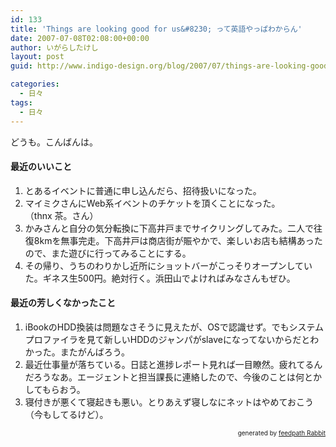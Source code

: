 ```yaml
---
id: 133
title: 'Things are looking good for us&#8230; って英語やっぱわからん'
date: 2007-07-08T02:08:00+00:00
author: いがらしたけし
layout: post
guid: http://www.indigo-design.org/blog/2007/07/things-are-looking-good-for-us-%e3%81%a3%e3%81%a6%e8%8b%b1%e8%aa%9e%e3%82%84%e3%81%a3%e3%81%b1%e3%82%8f%e3%81%8b%e3%82%89%e3%82%93/

categories:
  - 日々
tags:
  - 日々
---
```

どうも。こんばんは。

#### 最近のいいこと

  1. とあるイベントに普通に申し込んだら、招待扱いになった。
  2. マイミクさんにWeb系イベントのチケットを頂くことになった。  
    （thnx 茶。さん）
  3. かみさんと自分の気分転換に下高井戸までサイクリングしてみた。二人で往復8kmを無事完走。下高井戸は商店街が賑やかで、楽しいお店も結構あったので、また遊びに行ってみることにする。
  4. その帰り、うちのわりかし近所にショットバーがこっそりオープンしていた。ギネス生500円。絶対行く。浜田山でよければみなさんもぜひ。

#### 最近の芳しくなかったこと

  1. iBookのHDD換装は問題なさそうに見えたが、OSで認識せず。でもシステムプロファイラを見て新しいHDDのジャンパがslaveになってないからだとわかった。またがんばろう。
  2. 最近仕事量が落ちている。日誌と進捗レポート見れば一目瞭然。疲れてるんだろうなあ。エージェントと担当課長に連絡したので、今後のことは何とかしてもらおう。
  3. 寝付きが悪くて寝起きも悪い。とりあえず寝しなにネットはやめておこう（今もしてるけど）。

<!--feedpath info start-->

<div style="text-align: right;font-size: 10px">
  &nbsp;&nbsp;<span>generated by <a href="http://feedpath.jp" title="feedpath Rabbit" target="_blank">feedpath Rabbit</a></span>
</div>

<!--feedpath info end-->
